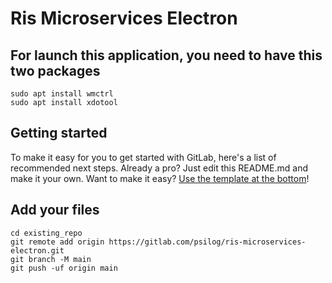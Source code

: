 # Ris Microservices Electron


## For launch this application, you need to have this two packages
```
sudo apt install wmctrl
sudo apt install xdotool
```

## Getting started
To make it easy for you to get started with GitLab, here's a list of recommended next steps.
Already a pro? Just edit this README.md and make it your own. Want to make it easy? [Use the template at the bottom](#editing-this-readme)!

## Add your files

```
cd existing_repo
git remote add origin https://gitlab.com/psilog/ris-microservices-electron.git
git branch -M main
git push -uf origin main
```

